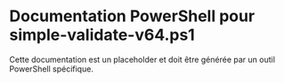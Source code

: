 # Documentation PowerShell pour simple-validate-v64.ps1

Cette documentation est un placeholder et doit être générée par un outil PowerShell spécifique.
